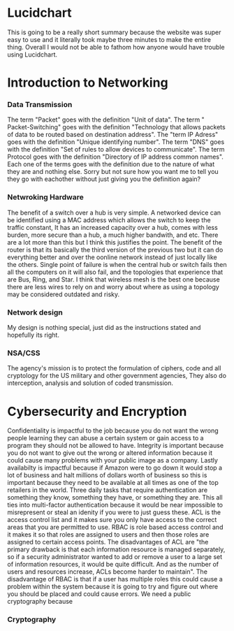 # Lucidchart
This is going to be a really short summary because the website was super easy to use and it literally took maybe three minutes to make the entire thing. Overall I would not be able to fathom how anyone would have trouble using Lucidchart.

# Introduction to Networking

### Data Transmission
The term "Packet" goes with the definition "Unit of data". The term " Packet-Switching" goes with the definition "Technology that allows packets of data to be routed based on destination address". The "term IP Adress" goes with the definition "Unique identifying number". The term "DNS" goes with the definition "Set of rules to allow devices to communicate". The term Protocol goes with the definition "Directory of IP address common names". Each one of the terms goes with the definition due to the nature of what they are and nothing else. Sorry but not sure how you want me to tell you they go with eachother without just giving you the definition again? 

### Netwroking Hardware
The benefit of a switch over a hub is very simple. A networked device can be identified using a MAC address which allows the switch to keep the traffic constant, It has an increased capacity over a hub, comes with less burden, more secure than a hub, a much higher bandwith, and etc. There are a lot more than this but I think this justifies the point. The benefit of the router is that its basically the third version of the previous two but it can do everything better and over the oonline network instead of just locally like the others. Single point of failure is when the central hub or switch fails then all the computers on it will also fail, and the topologies that experience that are Bus, Ring, and Star. I think that wireless mesh is the best one because there are less wires to rely on and worry about where as using a topology may be considered outdated and risky.

### Network design 
My design is nothing special, just did as the instructions stated and hopefully its right. 

### NSA/CSS
The agency's mission is to protect the formulation of ciphers, code and all cryptology for the US military and other government agencies, They also do interception, analysis and solution of coded transmission. 

# Cybersecurity and Encryption
Confidentiality is impactful to the job because you do not want the wrong people learning they can abuse a certain system or gain access to a program they should not be allowed to have. Integrity is important because you do not want to give out the wrong or altered information because it could cause many problems with your public image as a company. Lastly availabilty is impactful because if Amazon were to go down it would stop a lot of business and halt millions of dollars worth of business so this is important because they need to be available at all times as one of the top retailers in the world. Three daily tasks that require authentication are something they know, something they have, or something they are. This all ties into multi-factor authentication because it would be near impossible to misrepresent or steal an idenity if you were to just guess these. ACL is the access control list and it makes sure you only have access to the correct areas that you are permitted to use. RBAC is role based access control and it makes it so that roles are assigned to users and then those roles are assigned to certain access points. The disadvantages of ACL are "the primary drawback is that each information resource is managed separately, so if a security administrator wanted to add or remove a user to a large set of information resources, it would be quite difficult. And as the number of users and resources increase, ACLs become harder to maintain". The disadvantage of RBAC is that if a user has multiple roles this could cause a problem within the system because it is going to try and figure out where you should be placed and could cause errors. We need a public cryptography because 

### Cryptography
